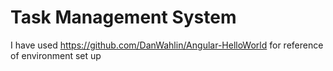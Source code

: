 # Task Management System

I have used https://github.com/DanWahlin/Angular-HelloWorld for reference of environment set up 